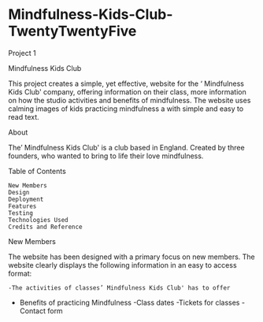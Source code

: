 ﻿# Mindfulness-Kids-Club-TwentyTwentyFive


Project 1 

Mindfulness Kids Club

This project creates a simple, yet effective, website for the ‘ Mindfulness Kids Club' company, offering information on their class, more information on how the studio activities and benefits of mindfulness. The website uses calming images of kids practicing mindfulness a with simple and easy to read text.

About

The’ Mindfulness Kids Club' is a club based in England. Created by three founders, who wanted to bring to life their love mindfulness.

Table of Contents

    New Members
    Design
    Deployment
    Features
    Testing
    Technologies Used
    Credits and Reference

New Members

The website has been designed with a primary focus on new members. The website clearly displays the following information in an easy to access format:

    -The activities of classes’ Mindfulness Kids Club' has to offer
   - Benefits of practicing Mindfulness
    -Class dates
    -Tickets for classes
    -Contact form

